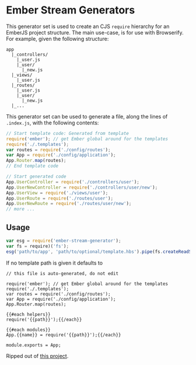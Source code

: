 Ember Stream Generators
==============================

This generator set is used to create an CJS `require` hierarchy for an EmberJS project structure.
The main use-case, is for use with Browserify.  
For example, given the following structure:


```
app
  |_controllers/
    |_user.js
    |_user/
      |_new.js
  |_views/
    |_user.js
  |_routes/
    |_user.js
    |_user/
      |_new.js
  |_...
```

This generator set can be used to generate a file, along the lines of `.index.js`, with the following contents:

```js
// Start template code: Generated from template
require('ember'); // get Ember global around for the templates
require('./.templates');
var routes = require('./config/routes');
var App = require('./config/application');
App.Router.map(routes);
// End template code

// Start generated code
App.UserController = require('./controllers/user');
App.UserNewController = require('./controllers/user/new');
App.UserView = require('./views/user');
App.UserRoute = require('./routes/user');
App.UserNewRoute = require('./routes/user/new');
// more ...
```

## Usage

```js
var esg = require('ember-stream-generator');
var fs = require)('fs');
esg('path/to/app', 'path/to/optional/template.hbs').pipe(fs.createReadStream('output/path'));
```
If no template path is given it defaults to

```
// this file is auto-generated, do not edit

require('ember'); // get Ember global around for the templates
require('./.templates');
var routes = require('./config/routes');
var App = require('./config/application');
App.Router.map(routes);

{{#each helpers}}
require('{{path}}');{{/each}}

{{#each modules}}
App.{{name}} = require('{{path}}');{{/each}}

module.exports = App;
```

Ripped out of [this project](https://github.com/rpflorence/loom-ember).
